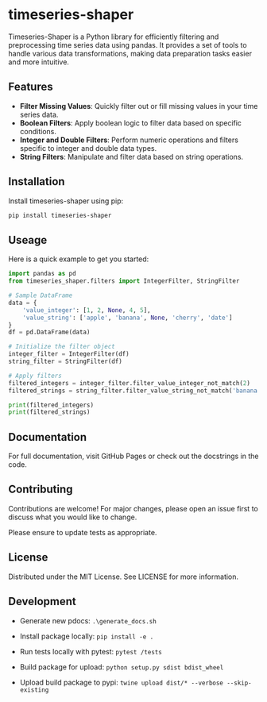 # timeseries-shaper

Timeseries-Shaper is a Python library for efficiently filtering and preprocessing time series data using pandas. It provides a set of tools to handle various data transformations, making data preparation tasks easier and more intuitive.

## Features

- **Filter Missing Values**: Quickly filter out or fill missing values in your time series data.
- **Boolean Filters**: Apply boolean logic to filter data based on specific conditions.
- **Integer and Double Filters**: Perform numeric operations and filters specific to integer and double data types.
- **String Filters**: Manipulate and filter data based on string operations.

## Installation

Install timeseries-shaper using pip:

```bash
pip install timeseries-shaper
```

## Useage

Here is a quick example to get you started:

```python
import pandas as pd
from timeseries_shaper.filters import IntegerFilter, StringFilter

# Sample DataFrame
data = {
    'value_integer': [1, 2, None, 4, 5],
    'value_string': ['apple', 'banana', None, 'cherry', 'date']
}
df = pd.DataFrame(data)

# Initialize the filter object
integer_filter = IntegerFilter(df)
string_filter = StringFilter(df)

# Apply filters
filtered_integers = integer_filter.filter_value_integer_not_match(2)
filtered_strings = string_filter.filter_value_string_not_match('banana')

print(filtered_integers)
print(filtered_strings)
```

## Documentation

For full documentation, visit GitHub Pages or check out the docstrings in the code.

## Contributing

Contributions are welcome! For major changes, please open an issue first to discuss what you would like to change.

Please ensure to update tests as appropriate.

## License

Distributed under the MIT License. See LICENSE for more information.


## Development 

- Generate new pdocs: `.\generate_docs.sh`
- Install package locally: `pip install -e .`
- Run tests locally with pytest: `pytest /tests`

- Build package for upload: `python setup.py sdist bdist_wheel`
- Upload build package to pypi: `twine upload dist/* --verbose --skip-existing`
